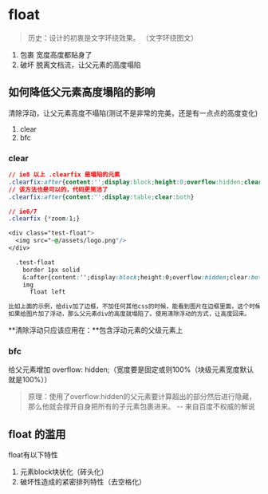 # float
> 历史：设计的初衷是文字环绕效果。 （文字环绕图文）

1. 包裹
    宽度高度都贴身了
2. 破坏
    脱离文档流，让父元素的高度塌陷
    
## 如何降低父元素高度塌陷的影响
清除浮动，让父元素高度不塌陷(测试不是非常的完美，还是有一点点的高度变化)
1. clear
2. bfc

### clear
```css
// ie8 以上 .clearfix 是塌陷的元素
.clearfix:after{content:'';display:block;height:0;overflow:hidden;clear:both}
// 该方法也是可以的，代码更简洁了
.clearfix:after{content:'';display:table;clear:both}

// ie6/7
.clearfix {*zoom:1;}
```

```css
<div class="test-float">
  <img src="~@/assets/logo.png"/>
</div>

  .test-float
    border 1px solid
    &:after{content:'';display:block;height:0;overflow:hidden;clear:both}
    img
      float left   

比如上面的示例，给div加了边框，不加任何其他css的时候，能看到图片在边框里面，这个时候div的高度被图片撑高的。
如果给图片加了浮动，那么父元素div的高度就塌陷了。使用清除浮动的方式，让高度回来。                  
```
**清除浮动只应该应用在：**包含浮动元素的父级元素上

### bfc
给父元素增加 overflow: hidden;（宽度要是固定或则100%（块级元素宽度默认就是100%））

> 原理：使用了overflow:hidden的父元素要计算超出的部分然后进行隐藏，那么他就会撑开自身把所有的子元素包裹进来。 --  来自百度不权威的解说

## float 的滥用
float有以下特性

1. 元素block块状化（砖头化）
2. 破坏性造成的紧密排列特性（去空格化）

